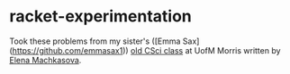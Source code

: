 # racket-experimentation
Took these problems from my sister's ([Emma Sax] (https://github.com/emmasax1)) [old CSci class](http://cda.morris.umn.edu/~elenam/1301fall2013/index.html) at UofM Morris written by [Elena Machkasova](https://github.com/elenam).
